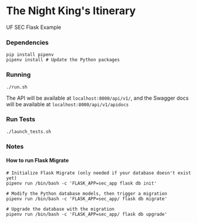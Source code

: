 # The Night King's Itinerary
UF SEC Flask Example

### Dependencies
```
pip install pipenv
pipenv install # Update the Python packages
```

### Running
```
./run.sh
```

The API will be available at `localhost:8000/api/v1/`, and the Swagger docs will be available at `localhost:8000/api/v1/apidocs`


### Run Tests
```
./launch_tests.sh
```

### Notes

#### How to run Flask Migrate
```
# Initialize Flask Migrate (only needed if your database doesn't exist yet)
pipenv run /bin/bash -c 'FLASK_APP=sec_app flask db init'

# Modify the Python database models, then trigger a migration
pipenv run /bin/bash -c 'FLASK_APP=sec_app/ flask db migrate'

# Upgrade the database with the migration
pipenv run /bin/bash -c 'FLASK_APP=sec_app/ flask db upgrade'
```
